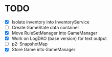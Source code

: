 # TODO

- [x] Isolate inventory into InventoryService
- [ ] Create GameState data container
- [x] Move RuleSetManager into GameManager
- [x] Work on LogDAO (base version) for text output
- [ ] p2: SnapshotMap
- [x] Store Game into GameManager

